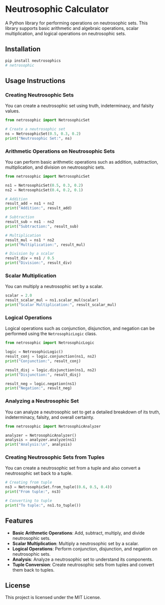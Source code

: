 # Neutrosophic Calculator

A Python library for performing operations on neutrosophic sets. This library supports basic arithmetic and algebraic operations, scalar multiplication, and logical operations on neutrosophic sets.

## Installation

```bash
pip install neutrosophics
# netrosophic
```

## Usage Instructions

### Creating Neutrosophic Sets

You can create a neutrosophic set using truth, indeterminacy, and falsity values.

```python
from netrosophic import NetrosophicSet

# Create a neutrosophic set
ns = NetrosophicSet(0.5, 0.3, 0.2)
print("Neutrosophic Set:", ns)
```

### Arithmetic Operations on Neutrosophic Sets

You can perform basic arithmetic operations such as addition, subtraction, multiplication, and division on neutrosophic sets.

```python
from netrosophic import NetrosophicSet

ns1 = NetrosophicSet(0.5, 0.3, 0.2)
ns2 = NetrosophicSet(0.4, 0.2, 0.1)

# Addition
result_add = ns1 + ns2
print("Addition:", result_add)

# Subtraction
result_sub = ns1 - ns2
print("Subtraction:", result_sub)

# Multiplication
result_mul = ns1 * ns2
print("Multiplication:", result_mul)

# Division by a scalar
result_div = ns1 / 0.5
print("Division:", result_div)
```

### Scalar Multiplication

You can multiply a neutrosophic set by a scalar.

```python
scalar = 2.0
result_scalar_mul = ns1.scalar_mul(scalar)
print("Scalar Multiplication:", result_scalar_mul)
```

### Logical Operations

Logical operations such as conjunction, disjunction, and negation can be performed using the `NetrosophicLogic` class.

```python
from netrosophic import NetrosophicLogic

logic = NetrosophicLogic()
result_conj = logic.conjunction(ns1, ns2)
print("Conjunction:", result_conj)

result_disj = logic.disjunction(ns1, ns2)
print("Disjunction:", result_disj)

result_neg = logic.negation(ns1)
print("Negation:", result_neg)
```

### Analyzing a Neutrosophic Set

You can analyze a neutrosophic set to get a detailed breakdown of its truth, indeterminacy, falsity, and overall certainty.

```python
from netrosophic import NetrosophicAnalyzer

analyzer = NetrosophicAnalyzer()
analysis = analyzer.analyze(ns1)
print("Analysis:\n", analysis)
```

### Creating Neutrosophic Sets from Tuples

You can create a neutrosophic set from a tuple and also convert a neutrosophic set back to a tuple.

```python
# Creating from tuple
ns3 = NetrosophicSet.from_tuple((0.6, 0.5, 0.4))
print("From tuple:", ns3)

# Converting to tuple
print("To tuple:", ns1.to_tuple())
```

## Features

- **Basic Arithmetic Operations**: Add, subtract, multiply, and divide neutrosophic sets.
- **Scalar Multiplication**: Multiply a neutrosophic set by a scalar.
- **Logical Operations**: Perform conjunction, disjunction, and negation on neutrosophic sets.
- **Analysis**: Analyze a neutrosophic set to understand its components.
- **Tuple Conversion**: Create neutrosophic sets from tuples and convert them back to tuples.

## License

This project is licensed under the MIT License.

